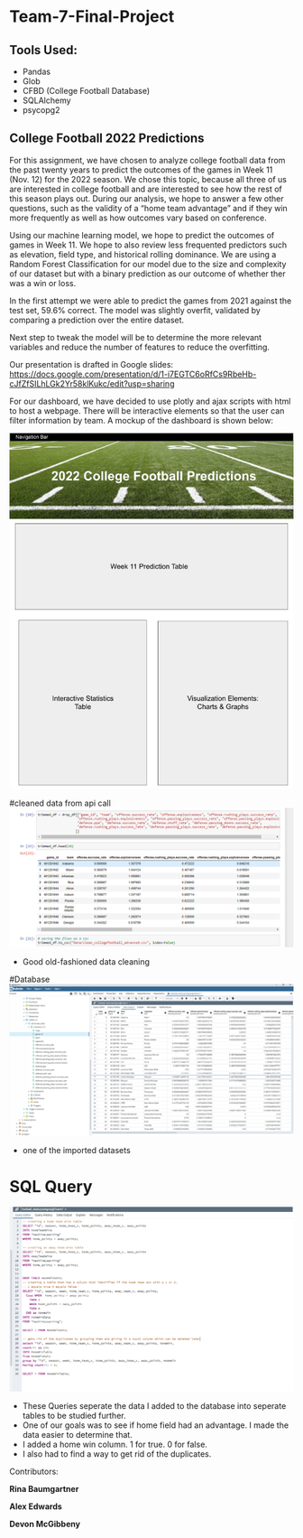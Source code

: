 # Team-7-Final-Project

## Tools Used:
- Pandas
- Glob
- CFBD (College Football Database)
- SQLAlchemy
- psycopg2

## College Football 2022 Predictions
For this assignment, we have chosen to analyze college football data from the past twenty years to predict the outcomes of the games in Week 11 (Nov. 12) 
for the 2022 season. We chose this topic, because all three of us are interested in college football and are interested to see how the rest of this season plays out.
During our analysis, we hope to answer a few other questions, such as the validity of a “home team advantage” and if they win more frequently as well as how outcomes
vary based on conference.

Using our machine learning model, we hope to predict the outcomes of games in Week 11. We hope to also review less frequented predictors such as elevation, field type, 
and historical rolling dominance. We are using a Random Forest Classification for our model due to the size and complexity of our dataset but with a binary prediction as 
our outcome of whether ther was a win or loss. 

In the first attempt we were able to predict the games from 2021 against the test set, 59.6% correct. The model was slightly 
overfit, validated by comparing a prediction over the entire dataset. 

Next step to tweak the model will be to determine the more relevant variables and reduce the number of 
features to reduce the overfitting.

Our presentation is drafted in Google slides: https://docs.google.com/presentation/d/1-i7EGTC6oRfCs9RbeHb-cJfZfSILhLGk2Yr58klKukc/edit?usp=sharing

For our dashboard, we have decided to use plotly and ajax scripts with html to host a webpage. There will be interactive elements so that the user can filter information by team. A mockup of the dashboard is shown below:

![](https://github.com/baumgartner-99/Team-7-Final-Project/blob/Visualizations/images/Dashboard%20Mockup.jpg) 

#cleaned data from api call
![1st_Dataframe](https://github.com/baumgartner-99/Team-7-Final-Project/blob/Ace-database/Images/cleaned_dataframe.png)

- Good old-fashioned data cleaning

#Database
![Database_sent](https://github.com/baumgartner-99/Team-7-Final-Project/blob/Ace-database/Images/DatabaseData.png)

- one of the imported datasets

# SQL Query
![Sql_Code](https://github.com/baumgartner-99/Team-7-Final-Project/blob/Ace-database/Images/SQL_code.png)

- These Queries seperate the data I added to the database into seperate tables to be studied further.
- One of our goals was to see if home field had an advantage. I made the data easier to determine that.
- I added a home win column. 1 for true. 0 for false.
- I also had to find a way to get rid of the duplicates.

Contributors:

**Rina Baumgartner**

**Alex Edwards**

**Devon McGibbeny**